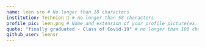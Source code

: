 ```yaml
---
name: leen sro # No longer than 18 characters
institution: Technion 🚩 # no longer than 58 characters
profile_pic: leen.png # Name and extension of your profile picture(ex. mona.png)
quote: "finally graduated - Class of Covid-19" # no longer than 100 characters
github_user: leensr
---
```

